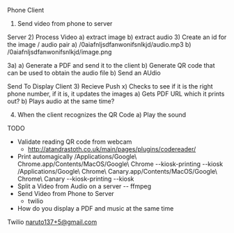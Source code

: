 Phone Client
1) Send video from phone to server

Server
2) Process Video
  a) extract image
  b) extract audio
3) Create an id for the image / audio pair
  a) /0aiafnljsdfanwonifsnlkjd/audio.mp3
  b) /0aiafnljsdfanwonifsnlkjd/image.png

3a)
  a) Generate a PDF and send it to the client
    b) Generate QR code that can be used to obtain the audio file
  b) Send an AUdio

Send To Display Client
3) Recieve Push
  x) Checks to see if it is the right phone number, if it is, it updates the images
  a) Gets PDF URL which it prints out?
  b) Plays audio at the same time?


4) When the client recognizes the QR Code
  a) Play the sound 


TODO
- Validate reading QR code from webcam
  - http://atandrastoth.co.uk/main/pages/plugins/codereader/
- Print automagically
  /Applications/Google\ Chrome.app/Contents/MacOS/Google\ Chrome --kiosk-printing --kiosk
  /Applications/Google\ Chrome\ Canary.app/Contents/MacOS/Google\ Chrome\ Canary --kiosk-printing --kiosk
- Split a Video from Audio on a server
  -- ffmpeg
- Send Video from Phone to Server
  - twilio
- How do you display a PDF and music at the same time


Twilio
  naruto137+5@gmail.com
